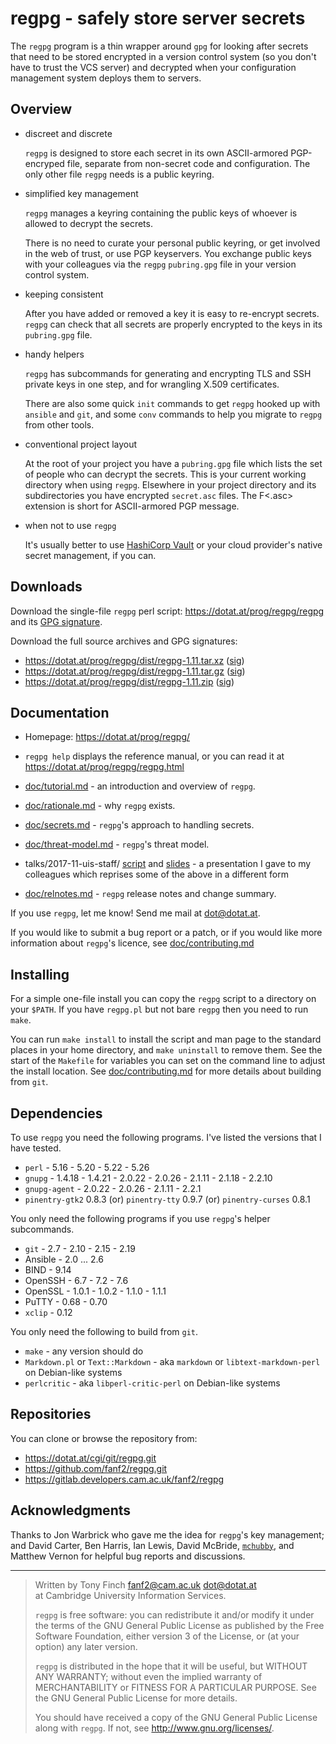 regpg - safely store server secrets
===================================

The `regpg` program is a thin wrapper around `gpg` for looking after
secrets that need to be stored encrypted in a version control system
(so you don't have to trust the VCS server) and decrypted when your
configuration management system deploys them to servers.


Overview
--------

 *  discreet and discrete

    `regpg` is designed to store each secret in its own
    ASCII-armored PGP-encryped file, separate from non-secret
    code and configuration. The only other file `regpg` needs
    is a public keyring.

 *  simplified key management

    `regpg` manages a keyring containing the public keys of
    whoever is allowed to decrypt the secrets.

    There is no need to curate your personal public keyring, or
    get involved in the web of trust, or use PGP keyservers.
    You exchange public keys with your colleagues via the `regpg`
    `pubring.gpg` file in your version control system.

 *  keeping consistent

    After you have added or removed a key it is easy to re-encrypt
    secrets. `regpg` can check that all secrets are properly
    encrypted to the keys in its `pubring.gpg` file.

 *  handy helpers

    `regpg` has subcommands for generating and encrypting TLS and
    SSH private keys in one step, and for wrangling X.509
    certificates.

    There are also some quick `init` commands to get `regpg` hooked up
    with `ansible` and `git`, and some `conv` commands to help you
    migrate to `regpg` from other tools.

 *  conventional project layout

    At the root of your project you have a `pubring.gpg` file which
    lists the set of people who can decrypt the secrets. This is your
    current working directory when using `regpg`. Elsewhere in your
    project directory and its subdirectories you have encrypted
    `secret.asc` files. The F<.asc> extension is short for
    ASCII-armored PGP message.

 *  when not to use `regpg`

    It's usually better to use [HashiCorp Vault](https://www.vaultproject.io/)
    or your cloud provider's native secret management, if you can.


Downloads
---------

Download the single-file `regpg` perl script:
<https://dotat.at/prog/regpg/regpg>
and its [GPG signature](https://dotat.at/prog/regpg/regpg.asc).

Download the full source archives and GPG signatures:

* <https://dotat.at/prog/regpg/dist/regpg-1.11.tar.xz>
  ([sig](https://dotat.at/prog/regpg/dist/regpg-1.11.tar.xz.asc))
* <https://dotat.at/prog/regpg/dist/regpg-1.11.tar.gz>
  ([sig](https://dotat.at/prog/regpg/dist/regpg-1.11.tar.gz.asc))
* <https://dotat.at/prog/regpg/dist/regpg-1.11.zip>
  ([sig](https://dotat.at/prog/regpg/dist/regpg-1.11.zip.asc))


Documentation
-------------

 *  Homepage: <https://dotat.at/prog/regpg/>

 *  `regpg help` displays the reference manual, or you can read it at
    <https://dotat.at/prog/regpg/regpg.html>

 *  [doc/tutorial.md](https://dotat.at/prog/regpg/doc/tutorial.html) -
    an introduction and overview of `regpg`.

 *  [doc/rationale.md](https://dotat.at/prog/regpg/doc/rationale.html) -
    why `regpg` exists.

 *  [doc/secrets.md](https://dotat.at/prog/regpg/doc/secrets.html) -
    `regpg`'s approach to handling secrets.

 *  [doc/threat-model.md](https://dotat.at/prog/regpg/doc/threat-model.html) -
    `regpg`'s threat model.

 *  talks/2017-11-uis-staff/
    [script](https://dotat.at/prog/regpg/talks/2017-11-uis-staff/notes.pdf) and
    [slides](https://dotat.at/prog/regpg/talks/2017-11-uis-staff/slides.pdf) -
    a presentation I gave to my colleagues which reprises some of the
    above in a different form

 *  [doc/relnotes.md](https://dotat.at/prog/regpg/doc/relnotes.html) -
    `regpg` release notes and change summary.

If you use `regpg`, let me know! Send me mail at <dot@dotat.at>.

If you would like to submit a bug report or a patch,
or if you would like more information about `regpg`'s licence, see
[doc/contributing.md](https://dotat.at/prog/regpg/doc/contributing.html)


Installing
----------

For a simple one-file install you can copy the `regpg` script to a
directory on your `$PATH`. If you have `regpg.pl` but not bare
`regpg` then you need to run `make`.

You can run `make install` to install the script and man page to the
standard places in your home directory, and `make uninstall` to remove
them. See the start of the `Makefile` for variables you can set on the
command line to adjust the install location. See
[doc/contributing.md](https://dotat.at/prog/regpg/doc/contributing.html)
for more details about building from `git`.


Dependencies
------------

To use `regpg` you need the following programs. I've listed the
versions that I have tested.

* `perl` - 5.16 - 5.20 - 5.22 - 5.26
* `gnupg` - 1.4.18 - 1.4.21 - 2.0.22 - 2.0.26 - 2.1.11 - 2.1.18 - 2.2.10
* `gnupg-agent` - 2.0.22 - 2.0.26 - 2.1.11 - 2.2.1
* `pinentry-gtk2` 0.8.3 (or) `pinentry-tty` 0.9.7 (or) `pinentry-curses` 0.8.1

You only need the following programs if you use `regpg`'s helper
subcommands.

* `git` - 2.7 - 2.10 - 2.15 - 2.19
* Ansible - 2.0 ... 2.6
* BIND - 9.14
* OpenSSH - 6.7 - 7.2 - 7.6
* OpenSSL - 1.0.1 - 1.0.2 - 1.1.0 - 1.1.1
* PuTTY - 0.68 - 0.70
* `xclip` - 0.12

You only need the following to build from `git`.

* `make` - any version should do
* `Markdown.pl` or `Text::Markdown` -
    aka `markdown` or `libtext-markdown-perl` on Debian-like systems
* `perlcritic` - aka `libperl-critic-perl` on Debian-like systems


Repositories
------------

You can clone or browse the repository from:

* <https://dotat.at/cgi/git/regpg.git>
* <https://github.com/fanf2/regpg.git>
* <https://gitlab.developers.cam.ac.uk/fanf2/regpg>


Acknowledgments
---------------

Thanks to Jon Warbrick who gave me the idea for `regpg`'s key
management; and David Carter, Ben Harris, Ian Lewis, David McBride,
[`mchubby`](https://github.com/mchubby), and Matthew Vernon for
helpful bug reports and discussions.


---------------------------------------------------------------------------

> Written by Tony Finch <fanf2@cam.ac.uk> <dot@dotat.at>  
> at Cambridge University Information Services.  
>
> `regpg` is free software: you can redistribute it and/or modify
> it under the terms of the GNU General Public License as published by
> the Free Software Foundation, either version 3 of the License, or
> (at your option) any later version.
>
> `regpg` is distributed in the hope that it will be useful,
> but WITHOUT ANY WARRANTY; without even the implied warranty of
> MERCHANTABILITY or FITNESS FOR A PARTICULAR PURPOSE.  See the
> GNU General Public License for more details.
>
> You should have received a copy of the GNU General Public License
> along with `regpg`.  If not, see <http://www.gnu.org/licenses/>.

